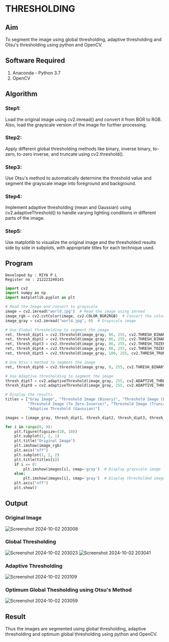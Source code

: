 # THRESHOLDING
## Aim
To segment the image using global thresholding, adaptive thresholding and Otsu's thresholding using python and OpenCV.

## Software Required
1. Anaconda - Python 3.7
2. OpenCV

## Algorithm

### Step1:
Load the original image using cv2.imread() and convert it from BGR to RGB. Also, load the grayscale version of the image for further processing.

### Step2:
Apply different global thresholding methods like binary, inverse binary, to-zero, to-zero inverse, and truncate using cv2.threshold().

### Step3:
Use Otsu's method to automatically determine the threshold value and segment the grayscale image into foreground and background.

### Step4:
Implement adaptive thresholding (mean and Gaussian) using cv2.adaptiveThreshold() to handle varying lighting conditions in different parts of the image.

### Step5:
Use matplotlib to visualize the original image and the thresholded results side by side in subplots, with appropriate titles for each technique used.

## Program
```
Developed by : RIYA P L
Register no : 212223240141
```
```python
import cv2
import numpy as np
import matplotlib.pyplot as plt

# Read the Image and convert to grayscale
image = cv2.imread("world.jpg")  # Read the image using imread
image_rgb = cv2.cvtColor(image, cv2.COLOR_BGR2RGB)  # Convert the color from BGR to RGB
image_gray = cv2.imread("world.jpg", 0)  # Grayscale image

# Use Global thresholding to segment the image
ret, thresh_dipt1 = cv2.threshold(image_gray, 86, 255, cv2.THRESH_BINARY)
ret, thresh_dipt2 = cv2.threshold(image_gray, 86, 255, cv2.THRESH_BINARY_INV)
ret, thresh_dipt3 = cv2.threshold(image_gray, 86, 255, cv2.THRESH_TOZERO)
ret, thresh_dipt4 = cv2.threshold(image_gray, 86, 255, cv2.THRESH_TOZERO_INV)
ret, thresh_dipt5 = cv2.threshold(image_gray, 100, 255, cv2.THRESH_TRUNC)

# Use Otsu's method to segment the image
ret, thresh_dipt6 = cv2.threshold(image_gray, 0, 255, cv2.THRESH_BINARY + cv2.THRESH_OTSU)

# Use Adaptive thresholding to segment the image
thresh_dipt7 = cv2.adaptiveThreshold(image_gray, 255, cv2.ADAPTIVE_THRESH_MEAN_C, cv2.THRESH_BINARY, 11, 2)
thresh_dipt8 = cv2.adaptiveThreshold(image_gray, 255, cv2.ADAPTIVE_THRESH_GAUSSIAN_C, cv2.THRESH_BINARY, 11, 2)

# Display the results
titles = ["Gray Image", "Threshold Image (Binary)", "Threshold Image (Binary Inverse)", "Threshold Image (To Zero)",
          "Threshold Image (To Zero-Inverse)", "Threshold Image (Truncate)", "Otsu", "Adaptive Threshold (Mean)",
          "Adaptive Threshold (Gaussian)"]

images = [image_gray, thresh_dipt1, thresh_dipt2, thresh_dipt3, thresh_dipt4, thresh_dipt5, thresh_dipt6, thresh_dipt7, thresh_dipt8]

for i in range(0, 9):
    plt.figure(figsize=(10, 10))
    plt.subplot(1, 2, 1)
    plt.title("Original Image")
    plt.imshow(image_rgb)
    plt.axis("off")
    plt.subplot(1, 2, 2)
    plt.title(titles[i])
    if i == 0:
        plt.imshow(images[i], cmap='gray')  # Display grayscale image
    else:
        plt.imshow(images[i], cmap='gray')  # Display thresholded images
    plt.axis("off")
    plt.show()
```
## Output

### Original Image
![Screenshot 2024-10-02 203008](https://github.com/user-attachments/assets/728f0e2b-2e03-4cb1-a975-0efef4e9c5d8)

### Global Thresholding
![Screenshot 2024-10-02 203023](https://github.com/user-attachments/assets/d35ebe1a-29ea-4ee8-affb-5c248c16ccf0)
![Screenshot 2024-10-02 203041](https://github.com/user-attachments/assets/066ea81d-f788-4653-a18e-35f32f30baf7)

### Adaptive Thresholding
![Screenshot 2024-10-02 203109](https://github.com/user-attachments/assets/4c9cc2ea-0d4b-413a-97b2-f9a615377447)

### Optimum Global Thesholding using Otsu's Method
![Screenshot 2024-10-02 203059](https://github.com/user-attachments/assets/de51eb38-db67-469a-9893-d736729ce0a8)

## Result
Thus the images are segmented using global thresholding, adaptive thresholding and optimum global thresholding using python and OpenCV.
